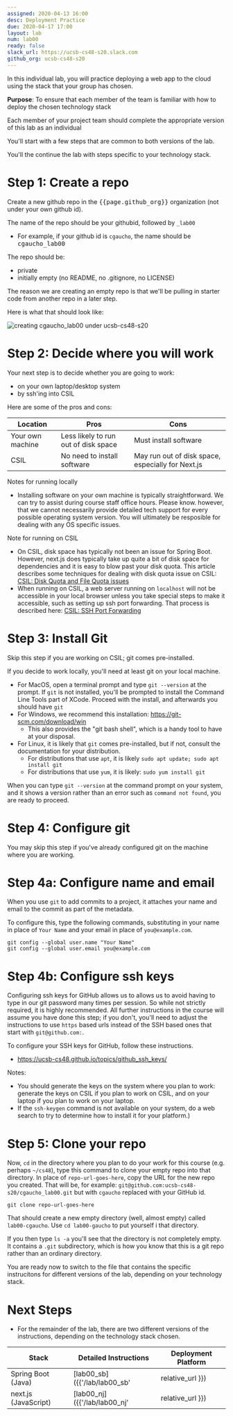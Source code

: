 ```yaml
---
assigned: 2020-04-13 16:00
desc: Deployment Practice
due: 2020-04-17 17:00
layout: lab
num: lab00
ready: false
slack_url: https://ucsb-cs48-s20.slack.com
github_org: ucsb-cs48-s20
---
```


In this individual lab, you will practice deploying a web app to the cloud using the stack that your group has chosen.

**Purpose**: To ensure that each member of the team is familiar with how to deploy the chosen technology stack


Each member of your project team should complete the appropriate version of this lab as an individual

You'll start with a few steps that are common to both versions of the lab.

You'll the continue the lab with steps specific to your technology stack.


# Step 1: Create a repo

Create a new github repo in the <tt>{{page.github_org}}</tt> organization (not under your own github id).

The name of the repo should be your githubid, followed by `_lab00`
* For example, if your github id is `cgaucho`, the name should be <tt>cgaucho_lab00</tt>

The repo should be:
* private
* initially empty (no README, no .gitignore, no LICENSE)

The reason we are creating an empty repo is that we'll be pulling in starter code from another repo in a later step.

Here is what that should look like: 

![creating cgaucho_lab00 under ucsb-cs48-s20](create_lab_repo_40pct.png) 


# Step 2: Decide where you will work

Your next step is to decide whether you are going to work:
* on your own laptop/desktop system
* by ssh'ing into CSIL

Here are some of the pros and cons:

| Location | Pros | Cons |
|----------|------|------|
| Your own machine | Less likely to run out of disk space | Must install software |
| CSIL | No need to install software | May run out of disk space, especially for Next.js | 

Notes for running locally
* Installing software on your own machine is typically straightforward.  We can try to assist during course staff office hours.   Please know. however, that we cannot necessarily provide detailed tech support for every possible operating system version.   You will ultimately be resposible for dealing with any OS specific issues.

Note for running on CSIL
* On CSIL, disk space has typically not been an issue for Spring Boot.  However, next.js does typically take up quite a bit of disk space for dependencies and it is easy to blow past your disk quota.  This article describes some techniques for dealing with disk quota issue on CSIL: [CSIL: Disk Quota and File Quota issues](https://ucsb-cs48.github.io/topics/csil_disk_quota/)
* When running on CSIL, a web server running on `localhost` will not be accessible in your local browser unless you take
  special steps to make it accessible, such as setting up ssh port forwarding.  That process is described here: [CSIL: SSH Port Forwarding](https://ucsb-cs48.github.io/topics/csil_ssh_port_forwarding/)


# Step 3: Install Git

Skip this step if you are working on CSIL; git comes pre-installed.

If you decide to work locally, you'll need at least git on your local machine. 

* For MacOS, open a terminal prompt and type `git --version` at the prompt.  If `git` is not installed, you'll be prompted to
  install the Command Line Tools part of XCode.   Proceed with the install, and afterwards you should have `git`
* For Windows, we recommend this installation: <https://git-scm.com/download/win>
  * This also provides the "git bash shell", which is a handy tool to have at your disposal.
* For Linux, it is likely that `git` comes pre-installed, but if not, consult the documentation for your distribution.
  * For distributions that use `apt`, it is likely `sudo apt update; sudo apt install git`
  * For distributions that use `yum`, it is likely: `sudo yum install git`

When you can type `git --version` at the command prompt on your system, and it shows a version rather than an error such as `command not found`, you are ready to proceed.

# Step 4: Configure git

You may skip this step if you've already configured git on the machine where you are working.

# Step 4a: Configure name and email

When you use `git` to add commits to a project, it attaches your name and email to the commit as part of the metadata.

To configure this, type the following commands, substituting in your name in place of `Your Name` and your email in place of `you@example.com`.

```
git config --global user.name "Your Name"
git config --global user.email you@example.com
```

# Step 4b: Configure ssh keys

Configuring ssh keys for GitHub allows us to allows us to avoid having to type in our git password many times per session.  So while not strictly required, it is highly recommended.   All further instructions in the course will assume you have done this step; if you don't, you'll need to adjust the instructions to use `https` based urls instead of the SSH based ones that start with `git@github.com:`.

To configure your SSH keys for GitHub, follow these instructions.  

* <https://ucsb-cs48.github.io/topics/github_ssh_keys/>

Notes: 
* You should generate the keys on the system where you plan to work: generate the keys on CSIL if you plan to work on CSIL, and on your laptop if you plan to work on your laptop.
* If the `ssh-keygen` command is not available on your system, do a web search to try to determine how to install it for your platform.)

# Step 5: Clone your repo

Now, `cd` in the directory where you plan to do your work for this course (e.g. perhaps `~/cs48`), type this command to clone your empty repo into that directory.   In place of `repo-url-goes-here`, copy the URL for the new repo you created.  That will be, for example: `git@github.com:ucsb-cs48-s20/cgaucho_lab00.git` but with `cgaucho` replaced with your GitHub id.

```
git clone repo-url-goes-here
```

That should create a new empty directory (well, almost empty) called `lab00-cgaucho`.  Use `cd lab00-gaucho` to put yourself i that directory.

If you then type `ls -a` you'll see that the directory is not completely empty. It contains a `.git` subdirectory, which is how you know that this is a git repo rather than an ordinary directory.

You are ready now to switch to the file that contains the specific instrucitons for different versions of the lab, depending on your technology stack.

# Next Steps

* For the remainder of the lab, there are two different versions of the instructions, depending on the technology stack chosen.

| Stack | Detailed Instructions | Deployment Platform | 
|-------|-----------------------|---------------------|
| Spring Boot (Java) | [lab00_sb]({{'/lab/lab00_sb' | relative_url }}) | Heroku |
| next.js (JavaScript) | [lab00_nj]({{'/lab/lab00_nj' | relative_url }}) | now.sh |


